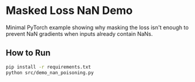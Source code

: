 # Masked Loss NaN Demo

Minimal PyTorch example showing why masking the loss isn't enough to prevent NaN gradients when inputs already contain NaNs.

## How to Run
```bash
pip install -r requirements.txt
python src/demo_nan_poisoning.py
```
